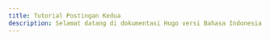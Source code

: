 ```yaml
---
title: Tutorial Postingan Kedua
description: Selamat datang di dokumentasi Hugo versi Bahasa Indonesia.
---
```

